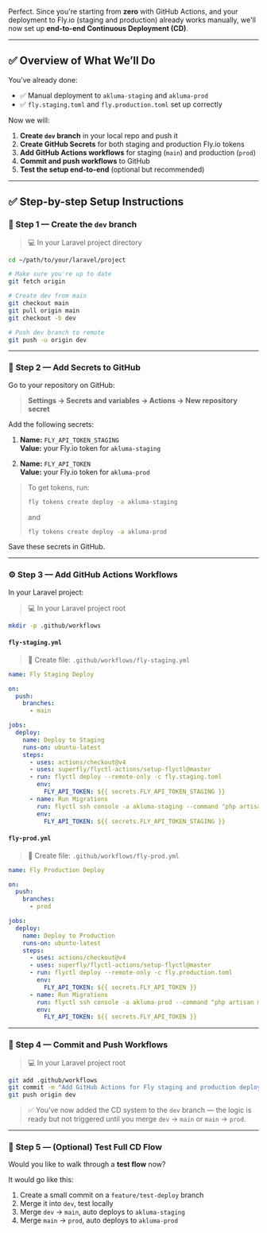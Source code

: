 Perfect. Since you're starting from **zero** with GitHub Actions, and your deployment to Fly.io (staging and production) already works manually, we'll now set up **end-to-end Continuous Deployment (CD)**.

---

## ✅ **Overview of What We’ll Do**

You’ve already done:
- ✅ Manual deployment to `akluma-staging` and `akluma-prod`
- ✅ `fly.staging.toml` and `fly.production.toml` set up correctly

Now we will:
1. **Create `dev` branch** in your local repo and push it
2. **Create GitHub Secrets** for both staging and production Fly.io tokens
3. **Add GitHub Actions workflows** for staging (`main`) and production (`prod`)
4. **Commit and push workflows** to GitHub
5. **Test the setup end-to-end** (optional but recommended)

---

## ✅ **Step-by-step Setup Instructions**

### **🧱 Step 1 — Create the `dev` branch**

> 💻 In your Laravel project directory

```bash
cd ~/path/to/your/laravel/project

# Make sure you're up to date
git fetch origin

# Create dev from main
git checkout main
git pull origin main
git checkout -b dev

# Push dev branch to remote
git push -u origin dev
```

---

### 🔐 **Step 2 — Add Secrets to GitHub**

Go to your repository on GitHub:

> **Settings → Secrets and variables → Actions → New repository secret**

Add the following secrets:

1. **Name:** `FLY_API_TOKEN_STAGING`  
   **Value:** your Fly.io token for `akluma-staging`

2. **Name:** `FLY_API_TOKEN`  
   **Value:** your Fly.io token for `akluma-prod`

> To get tokens, run:
> ```bash
> fly tokens create deploy -a akluma-staging
> ```
> and
> ```bash
> fly tokens create deploy -a akluma-prod
> ```

Save these secrets in GitHub.

---

### ⚙️ **Step 3 — Add GitHub Actions Workflows**

In your Laravel project:

> 💻 In your Laravel project root

```bash
mkdir -p .github/workflows
```

#### `fly-staging.yml`

> 📄 Create file: `.github/workflows/fly-staging.yml`

```yaml
name: Fly Staging Deploy

on:
  push:
    branches:
      - main

jobs:
  deploy:
    name: Deploy to Staging
    runs-on: ubuntu-latest
    steps:
      - uses: actions/checkout@v4
      - uses: superfly/flyctl-actions/setup-flyctl@master
      - run: flyctl deploy --remote-only -c fly.staging.toml
        env:
          FLY_API_TOKEN: ${{ secrets.FLY_API_TOKEN_STAGING }}
      - name: Run Migrations
        run: flyctl ssh console -a akluma-staging --command "php artisan migrate --force"
        env:
          FLY_API_TOKEN: ${{ secrets.FLY_API_TOKEN_STAGING }}
```

#### `fly-prod.yml`

> 📄 Create file: `.github/workflows/fly-prod.yml`

```yaml
name: Fly Production Deploy

on:
  push:
    branches:
      - prod

jobs:
  deploy:
    name: Deploy to Production
    runs-on: ubuntu-latest
    steps:
      - uses: actions/checkout@v4
      - uses: superfly/flyctl-actions/setup-flyctl@master
      - run: flyctl deploy --remote-only -c fly.production.toml
        env:
          FLY_API_TOKEN: ${{ secrets.FLY_API_TOKEN }}
      - name: Run Migrations
        run: flyctl ssh console -a akluma-prod --command "php artisan migrate --force"
        env:
          FLY_API_TOKEN: ${{ secrets.FLY_API_TOKEN }}
```

---

### 💾 **Step 4 — Commit and Push Workflows**

> 💻 In your Laravel project root

```bash
git add .github/workflows
git commit -m "Add GitHub Actions for Fly staging and production deploy"
git push origin dev
```

> ✅ You’ve now added the CD system to the `dev` branch — the logic is ready but not triggered until you merge `dev` → `main` or `main` → `prod`.

---

### 🧪 **Step 5 — (Optional) Test Full CD Flow**

Would you like to walk through a **test flow** now?

It would go like this:

1. Create a small commit on a `feature/test-deploy` branch
2. Merge it into `dev`, test locally
3. Merge `dev` → `main`, auto deploys to `akluma-staging`
4. Merge `main` → `prod`, auto deploys to `akluma-prod`
